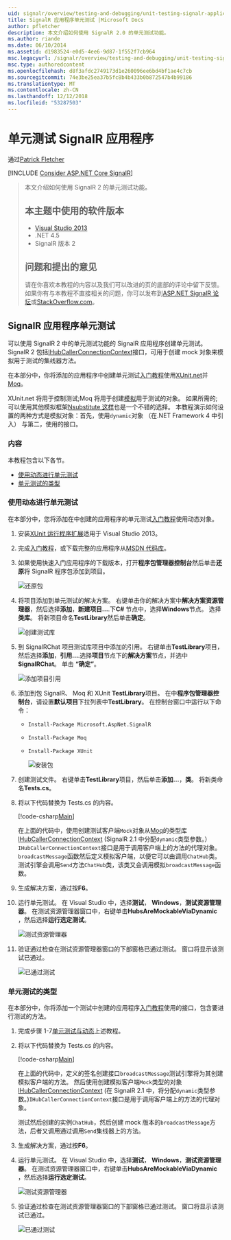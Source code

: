 ```yaml
---
uid: signalr/overview/testing-and-debugging/unit-testing-signalr-applications
title: SignalR 应用程序单元测试 |Microsoft Docs
author: pfletcher
description: 本文介绍如何使用 SignalR 2.0 的单元测试功能。
ms.author: riande
ms.date: 06/10/2014
ms.assetid: d1983524-e0d5-4ee6-9d87-1f552f7cb964
msc.legacyurl: /signalr/overview/testing-and-debugging/unit-testing-signalr-applications
msc.type: authoredcontent
ms.openlocfilehash: d8f3afdc2749173d1e260096ee6bd4bf1ae4c7cb
ms.sourcegitcommit: 74e3be25ea37b5fc8b4b433b0b872547b4b99186
ms.translationtype: MT
ms.contentlocale: zh-CN
ms.lasthandoff: 12/12/2018
ms.locfileid: "53287503"
---
```

<a name="unit-testing-signalr-applications"></a>单元测试 SignalR 应用程序
====================
通过[Patrick Fletcher](https://github.com/pfletcher)

[!INCLUDE [Consider ASP.NET Core SignalR](~/includes/signalr/signalr-version-disambiguation.md)]

> 本文介绍如何使用 SignalR 2 的单元测试功能。
>
> ## <a name="software-versions-used-in-this-topic"></a>本主题中使用的软件版本
>
>
> - [Visual Studio 2013](https://my.visualstudio.com/Downloads?q=visual%20studio%202013)
> - .NET 4.5
> - SignalR 版本 2
>
>
>
> ## <a name="questions-and-comments"></a>问题和提出的意见
>
> 请在你喜欢本教程的内容以及我们可以改进的页的底部的评论中留下反馈。 如果你有与本教程不直接相关的问题，你可以发布到[ASP.NET SignalR 论坛](https://forums.asp.net/1254.aspx/1?ASP+NET+SignalR)或[StackOverflow.com](http://stackoverflow.com/)。


<a id="unit"></a>
## <a name="unit-testing-signalr-applications"></a>SignalR 应用程序单元测试

可以使用 SignalR 2 中的单元测试功能的 SignalR 应用程序创建单元测试。 SignalR 2 包括[IHubCallerConnectionContext](https://msdn.microsoft.com/library/microsoft.aspnet.signalr.hubs.ihubcallerconnectioncontext(v=vs.118).aspx)接口，可用于创建 mock 对象来模拟用于测试的集线器方法。

在本部分中，你将添加的应用程序中创建单元测试[入门教程](../getting-started/tutorial-getting-started-with-signalr.md)使用[XUnit.net](https://github.com/xunit/xunit)并[Moq](https://github.com/Moq/moq4)。

XUnit.net 将用于控制测试;Moq 将用于创建[模拟](http://en.wikipedia.org/wiki/Mock_object)用于测试的对象。 如果所需的; 可以使用其他模拟框架[Nsubstitute 这样](http://nsubstitute.github.io/)也是一个不错的选择。 本教程演示如何设置的两种方式是模拟对象：首先，使用`dynamic`对象 （在.NET Framework 4 中引入） 与第二，使用的接口。

### <a name="contents"></a>内容

本教程包含以下各节。

- [使用动态进行单元测试](#dynamic)
- [单元测试的类型](#type)

<a id="dynamic"></a>
### <a name="unit-testing-with-dynamic"></a>使用动态进行单元测试

在本部分中，您将添加在中创建的应用程序的单元测试[入门教程](../getting-started/tutorial-getting-started-with-signalr.md)使用动态对象。

1. 安装[XUnit 运行程序扩展](https://visualstudiogallery.msdn.microsoft.com/463c5987-f82b-46c8-a97e-b1cde42b9099)适用于 Visual Studio 2013。
2. 完成[入门教程](../getting-started/tutorial-getting-started-with-signalr.md)，或下载完整的应用程序从[MSDN 代码库](https://code.msdn.microsoft.com/SignalR-Getting-Started-b9d18aa9)。
3. 如果使用快速入门应用程序的下载版本，打开**程序包管理器控制台**然后单击**还原**将 SignalR 程序包添加到项目。

    ![还原包](unit-testing-signalr-applications/_static/image1.png)
4. 将项目添加到单元测试的解决方案。 右键单击你的解决方案中**解决方案资源管理器**，然后选择**添加**，**新建项目...**.下**C#** 节点中，选择**Windows**节点。 选择**类库**。 将新项目命名**TestLibrary**然后单击**确定**。

    ![创建测试库](unit-testing-signalr-applications/_static/image2.png)
5. 到 SignalRChat 项目测试库项目中添加的引用。 右键单击**TestLibrary**项目，然后选择**添加**，**引用...**.选择**项目**节点下的**解决方案**节点，并选中**SignalRChat**。 单击 **“确定”**。

    ![添加项目引用](unit-testing-signalr-applications/_static/image3.png)
6. 添加到包 SignalR、 Moq 和 XUnit **TestLibrary**项目。 在中**程序包管理器控制台**，请设置**默认项目**下拉列表中**TestLibrary**。 在控制台窗口中运行以下命令：

   - `Install-Package Microsoft.AspNet.SignalR`
   - `Install-Package Moq`
   - `Install-Package XUnit`

     ![安装包](unit-testing-signalr-applications/_static/image4.png)
7. 创建测试文件。 右键单击**TestLibrary**项目，然后单击**添加...**，**类**。 将新类命名**Tests.cs**。
8. 将以下代码替换为 Tests.cs 的内容。

    [!code-csharp[Main](unit-testing-signalr-applications/samples/sample1.cs)]

    在上面的代码中，使用创建测试客户端`Mock`对象从[Moq](https://github.com/Moq/moq4)的类型库[IHubCallerConnectionContext](https://msdn.microsoft.com/library/microsoft.aspnet.signalr.hubs.ihubcallerconnectioncontext(v=vs.118).aspx) (SignalR 2.1 中分配`dynamic`类型参数。）`IHubCallerConnectionContext`接口是用于调用客户端上的方法的代理对象。 `broadcastMessage`函数然后定义模拟客户端，以便它可以由调用`ChatHub`类。 测试引擎会调用`Send`方法`ChatHub`类，该类又会调用模拟`broadcastMessage`函数。
9. 生成解决方案，通过按**F6**。
10. 运行单元测试。 在 Visual Studio 中，选择**测试**， **Windows**，**测试资源管理器**。 在测试资源管理器窗口中，右键单击**HubsAreMockableViaDynamic** ，然后选择**运行选定测试**。

    ![测试资源管理器](unit-testing-signalr-applications/_static/image5.png)
11. 验证通过检查在测试资源管理器窗口的下部窗格已通过测试。 窗口将显示该测试已通过。

    ![已通过测试](unit-testing-signalr-applications/_static/image6.png)

<a id="type"></a>
### <a name="unit-testing-by-type"></a>单元测试的类型

在本部分中，你将添加一个测试中创建的应用程序[入门教程](../getting-started/tutorial-getting-started-with-signalr.md)使用的接口，包含要进行测试的方法。

1. 完成步骤 1-7[单元测试与动态](#dynamic)上述教程。
2. 将以下代码替换为 Tests.cs 的内容。

    [!code-csharp[Main](unit-testing-signalr-applications/samples/sample2.cs)]

    在上面的代码中，定义的签名创建接口`broadcastMessage`测试引擎将为其创建模拟客户端的方法。 然后使用创建模拟客户端`Mock`类型的对象[IHubCallerConnectionContext](https://msdn.microsoft.com/library/microsoft.aspnet.signalr.hubs.ihubcallerconnectioncontext(v=vs.118).aspx) (在 SignalR 2.1 中，将分配`dynamic`类型参数。)`IHubCallerConnectionContext`接口是用于调用客户端上的方法的代理对象。

    测试然后创建的实例`ChatHub`，然后创建 mock 版本的`broadcastMessage`方法，后者又调用通过调用`Send`集线器上的方法。
3. 生成解决方案，通过按**F6**。
4. 运行单元测试。 在 Visual Studio 中，选择**测试**， **Windows**，**测试资源管理器**。 在测试资源管理器窗口中，右键单击**HubsAreMockableViaDynamic** ，然后选择**运行选定测试**。

    ![测试资源管理器](unit-testing-signalr-applications/_static/image7.png)
5. 验证通过检查在测试资源管理器窗口的下部窗格已通过测试。 窗口将显示该测试已通过。

    ![已通过测试](unit-testing-signalr-applications/_static/image8.png)
